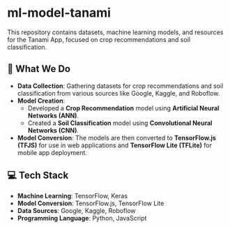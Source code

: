 # ml-model-tanami

This repository contains datasets, machine learning models, and resources for the Tanami App, focused on crop recommendations and soil classification.

## 🚀 What We Do

- **Data Collection**: Gathering datasets for crop recommendations and soil classification from various sources like Google, Kaggle, and Roboflow.
- **Model Creation**: 
  - Developed a **Crop Recommendation** model using **Artificial Neural Networks (ANN)**.
  - Created a **Soil Classification** model using **Convolutional Neural Networks (CNN)**.
- **Model Conversion**: The models are then converted to **TensorFlow.js (TFJS)** for use in web applications and **TensorFlow Lite (TFLite)** for mobile app deployment.

## 💻 Tech Stack

- **Machine Learning**: TensorFlow, Keras
- **Model Conversion**: TensorFlow.js, TensorFlow Lite
- **Data Sources**: Google, Kaggle, Roboflow
- **Programming Language**: Python, JavaScript
